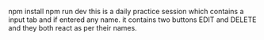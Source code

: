 npm install
npm run dev
this is a daily practice session which contains a input tab and if entered any name.
it contains two buttons EDIT and DELETE and they both react as per their names.
